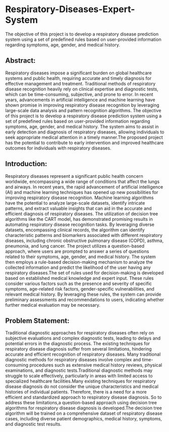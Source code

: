 # Respiratory-Diseases-Expert-System
The objective of this project is to develop a respiratory disease prediction system using a set of predefined rules based on user-provided information regarding symptoms, age, gender, and medical history.

## Abstract:
Respiratory diseases impose a significant burden on global healthcare systems and public health, requiring accurate and timely diagnosis for effective management and treatment. Traditional methods of respiratory disease recognition heavily rely on clinical expertise and diagnostic tests, which can be time-consuming, subjective, and prone to error. In recent years, advancements in artificial intelligence and machine learning have shown promise in improving respiratory disease recognition by leveraging large-scale data analysis and pattern recognition algorithms.
The objective of this project is to develop a respiratory disease prediction system using a set of predefined rules based on user-provided information regarding symptoms, age, gender, and medical history. The system aims to assist in early detection and diagnosis of respiratory diseases, allowing individuals to seek appropriate medical attention in a timely manner.The proposed project has the potential to contribute to early intervention and improved healthcare outcomes for individuals with respiratory diseases.
## Introduction:
Respiratory diseases represent a significant public health concern worldwide, encompassing a wide range of conditions that affect the lungs and airways. In recent years, the rapid advancement of artificial intelligence (AI) and machine learning techniques has opened up new possibilities for improving respiratory disease recognition. Machine learning algorithms have the potential to analyze large-scale datasets, identify intricate patterns, and extract valuable insights that can aid in the accurate and efficient diagnosis of respiratory diseases.
The utilization of decision tree algorithms like the CART model, has demonstrated promising results in automating respiratory disease recognition tasks. By leveraging diverse datasets, encompassing clinical records, the algorithm can identify characteristic patterns and biomarkers associated with different respiratory diseases, including chronic obstructive pulmonary disease (COPD), asthma, pneumonia, and lung cancer.
The project utilizes a question-based approach, where users are prompted to answer a series of questions related to their symptoms, age, gender, and medical history. The system then employs a rule-based decision-making mechanism to analyze the collected information and predict the likelihood of the user having any respiratory diseases.The set of rules used for decision-making is developed based on established medical knowledge and expert input. These rules consider various factors such as the presence and severity of specific symptoms, age-related risk factors, gender-specific vulnerabilities, and relevant medical history. By leveraging these rules, the system can provide preliminary assessments and recommendations to users, indicating whether further medical evaluation may be necessary.
## Problem Statement:
Traditional diagnostic approaches for respiratory diseases often rely on subjective evaluations and complex diagnostic tests, leading to delays and potential errors in the diagnostic process. The existing techniques for respiratory disease diagnosis suffer from several limitations, hindering accurate and efficient recognition of respiratory diseases.
Many traditional diagnostic methods for respiratory diseases involve complex and time-consuming procedures such as extensive medical history reviews, physical examinations, and diagnostic tests.Traditional diagnostic methods may struggle to scale effectively, particularly in areas with limited access to specialized healthcare facilities.Many existing techniques for respiratory disease diagnosis do not consider the unique characteristics and medical histories of individual patients.
Therefore, there is a need for a more efficient and standardized approach to respiratory disease diagnosis. So to address these limitations,a question-based approach using decision tree algorithms for respiratory disease diagnosis is developed.The decision tree algorithm will be trained on a comprehensive dataset of respiratory disease cases, including diverse patient demographics, medical history, symptoms, and diagnostic test results.
